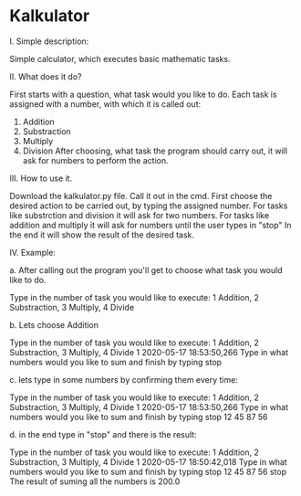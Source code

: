 # Kalkulator
I. Simple description:

Simple calculator, which executes basic mathematic tasks.

II. What does it do?

First starts with a question, what task would you like to do. Each task is assigned with a number, with which it is called out:
1. Addition 
2. Substraction
3. Multiply
4. Division
After choosing, what task the program should carry out, it will ask for numbers to perform the action.

III. How to use it.

Download the kalkulator.py file. Call it out in the cmd.
First choose the desired action to be carried out, by typing the assigned number.
For tasks like substrction and division it will ask for two numbers.
For tasks like addition and multiply it will ask for numbers until the user types in "stop"
In the end it will show the result of the desired task.

IV. Example:

a. After calling out the program you'll get to choose what task you would like to do.

Type in the number of task you would like to execute: 1 Addition, 2 Substraction, 3 Multiply, 4 Divide

b. Lets choose Addition

Type in the number of task you would like to execute: 1 Addition, 2 Substraction, 3 Multiply, 4 Divide 1
2020-05-17 18:53:50,266 Type in what numbers would you like to sum and finish by typing stop

c. lets type in some numbers by confirming them every time:

Type in the number of task you would like to execute: 1 Addition, 2 Substraction, 3 Multiply, 4 Divide 1
2020-05-17 18:53:50,266 Type in what numbers would you like to sum and finish by typing stop
12
45
87
56

d. in the end type in "stop" and there is the result:

Type in the number of task you would like to execute: 1 Addition, 2 Substraction, 3 Multiply, 4 Divide 1
2020-05-17 18:50:42,018 Type in what numbers would you like to sum and finish by typing stop
12
45
87
56
stop
The result of suming all the numbers is 200.0

